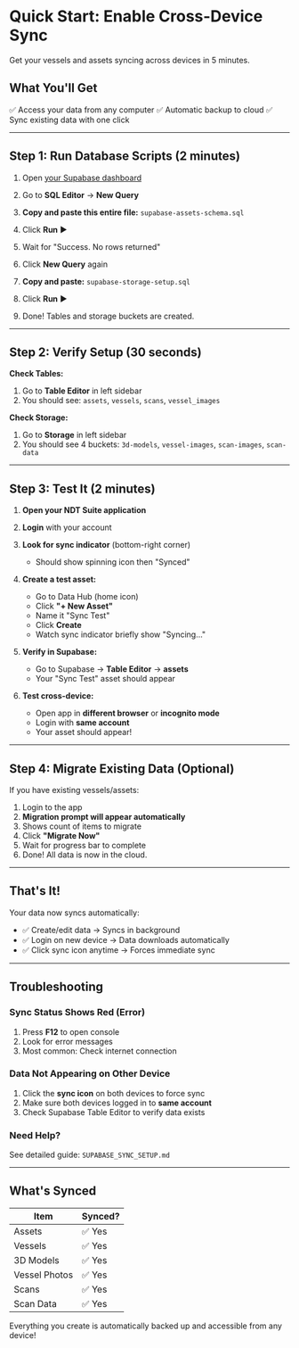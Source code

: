 # Quick Start: Enable Cross-Device Sync

Get your vessels and assets syncing across devices in 5 minutes.

## What You'll Get

✅ Access your data from any computer
✅ Automatic backup to cloud
✅ Sync existing data with one click

---

## Step 1: Run Database Scripts (2 minutes)

1. Open [your Supabase dashboard](https://app.supabase.com)
2. Go to **SQL Editor** → **New Query**
3. **Copy and paste this entire file:** `supabase-assets-schema.sql`
4. Click **Run** ▶️
5. Wait for "Success. No rows returned"

6. Click **New Query** again
7. **Copy and paste:** `supabase-storage-setup.sql`
8. Click **Run** ▶️
9. Done! Tables and storage buckets are created.

---

## Step 2: Verify Setup (30 seconds)

**Check Tables:**
1. Go to **Table Editor** in left sidebar
2. You should see: `assets`, `vessels`, `scans`, `vessel_images`

**Check Storage:**
1. Go to **Storage** in left sidebar
2. You should see 4 buckets: `3d-models`, `vessel-images`, `scan-images`, `scan-data`

---

## Step 3: Test It (2 minutes)

1. **Open your NDT Suite application**
2. **Login** with your account
3. **Look for sync indicator** (bottom-right corner)
   - Should show spinning icon then "Synced"

4. **Create a test asset:**
   - Go to Data Hub (home icon)
   - Click **"+ New Asset"**
   - Name it "Sync Test"
   - Click **Create**
   - Watch sync indicator briefly show "Syncing..."

5. **Verify in Supabase:**
   - Go to Supabase → **Table Editor** → **assets**
   - Your "Sync Test" asset should appear

6. **Test cross-device:**
   - Open app in **different browser** or **incognito mode**
   - Login with **same account**
   - Your asset should appear!

---

## Step 4: Migrate Existing Data (Optional)

If you have existing vessels/assets:

1. Login to the app
2. **Migration prompt will appear automatically**
3. Shows count of items to migrate
4. Click **"Migrate Now"**
5. Wait for progress bar to complete
6. Done! All data is now in the cloud.

---

## That's It!

Your data now syncs automatically:
- ✅ Create/edit data → Syncs in background
- ✅ Login on new device → Data downloads automatically
- ✅ Click sync icon anytime → Forces immediate sync

---

## Troubleshooting

### Sync Status Shows Red (Error)

1. Press **F12** to open console
2. Look for error messages
3. Most common: Check internet connection

### Data Not Appearing on Other Device

1. Click the **sync icon** on both devices to force sync
2. Make sure both devices logged in to **same account**
3. Check Supabase Table Editor to verify data exists

### Need Help?

See detailed guide: `SUPABASE_SYNC_SETUP.md`

---

## What's Synced

| Item | Synced? |
|------|---------|
| Assets | ✅ Yes |
| Vessels | ✅ Yes |
| 3D Models | ✅ Yes |
| Vessel Photos | ✅ Yes |
| Scans | ✅ Yes |
| Scan Data | ✅ Yes |

Everything you create is automatically backed up and accessible from any device!
